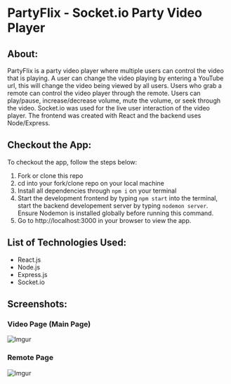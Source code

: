 # PartyFlix - Socket.io Party Video Player

## About:

PartyFlix is a party video player where multiple users can control the video that is playing. A user can change the video playing by entering a YouTube url, this will change the video being viewed by all users. Users who grab a remote can control the video player through the remote. Users can play/pause, increase/decrease volume, mute the volume, or seek through the video. Socket.io was used for the live user interaction of the video player. The frontend was created with React and the backend uses Node/Express.

## Checkout the App:

To checkout the app, follow the steps below:
1. Fork or clone this repo
2. cd into your fork/clone repo on your local machine
3. Install all dependencies through `npm i` on your terminal
4. Start the development frontend by typing `npm start` into the terminal, start the backend developement server by typing `nodemon server`. Ensure Nodemon is installed globally before running this command.
5. Go to http://localhost:3000 in your browser to view the app.

## List of Technologies Used:
- React.js
- Node.js
- Express.js
- Socket.io

## Screenshots:

### Video Page (Main Page)
![Imgur](https://i.imgur.com/bMy6el8.png)

### Remote Page
![Imgur](https://i.imgur.com/pPDU26B.png)